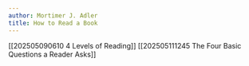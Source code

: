 ```yaml
---
author: Mortimer J. Adler
title: How to Read a Book
---
```

[[202505090610 4 Levels of Reading]]
[[202505111245 The Four Basic Questions a Reader Asks]]
